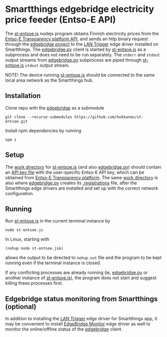 # Smartthings edgebridge electricity price feeder (Entso-E API)

The [st-entsoe.js](st-entsoe.js) nodejs program obtains Finnish electricity prices from the [Entso-E Transparency platform API](https://transparency.entsoe.eu/), and sends an http binary request through the [edgebridge project](https://github.com/toddaustin07/edgebridge) to the [LAN Trigger](https://github.com/toddaustin07/lantrigger) edge driver installed on Smartthings. The [edgebridge.py](https://github.com/toddaustin07/edgebridge/blob/main/edgebridge.py) client is started by [st-entsoe.js](st-entsoe.js) as a subprocess and does not need to be run separately. The `stderr` and `stdout` output streams from [edgebridge.py](https://github.com/toddaustin07/edgebridge/blob/main/edgebridge.py) subprocess are piped through [st-entsoe.js](st-entsoe.js) `stdout` output stream.

NOTE! The device running [st-entsoe.js](st-entsoe.js) should be connected to the same local area network as the Smartthings hub.

## Installation
Clone repo with the [edgebridge](https://github.com/toddaustin07/edgebridge/) as a submodule
```
git clone --recurse-submodules https://github.com/hokkanen/st-entsoe.git
```

Install npm dependencies by running
```
npm i
```

## Setup
The [work directory](workspace) for [st-entsoe.js](st-entsoe.js) (and also [edgebridge.py](https://github.com/toddaustin07/edgebridge/blob/main/edgebridge.py)) should contain an [API key file](workspace/apikey) with the user-specific Entso-E API key, which can be obtained from [Entso-E Transparency platform](https://transparency.entsoe.eu/). The same [work directory](workspace) is also where [edgebridge.py](https://github.com/toddaustin07/edgebridge/blob/main/edgebridge.py) creates its [.registrations](workspace/.registrations) file, after the Smartthings edge drivers are installed and set up with the correct network configuration.

## Running
Run [st-entsoe.js](st-entsoe.js) in the current terminal instance by
```
node st-entsoe.js
```
In Linux, starting with
```
(nohup node st-entsoe.js&)
```
allows the output to be directed to `nohup.out` file and the program to be kept running even if the terminal instance is closed. 

If any conflicting processes are already running (ie, [edgebridge.py](https://github.com/toddaustin07/edgebridge/blob/main/edgebridge.py) or another instance of [st-entsoe.js](st-entsoe.js)), the program does not start and suggest killing these processes first.

## Edgebridge status monitoring from Smartthings (optional)
In addition to installing the [LAN Trigger](https://github.com/toddaustin07/lantrigger) edge driver for Smartthings app, it may be convenient to install [EdgeBridge Monitor](https://github.com/toddaustin07/edgebridge#optional-edgebridge-server-monitoring) edge driver as well to monitor the online/offline status of the [edgebridge](https://github.com/toddaustin07/edgebridge/) client.

